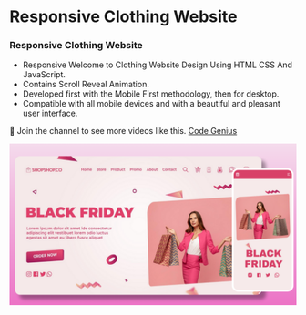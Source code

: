 # Responsive Clothing Website
### Responsive Clothing Website

- Responsive Welcome to Clothing Website Design Using HTML CSS And JavaScript.
- Contains Scroll Reveal Animation.
- Developed first with the Mobile First methodology, then for desktop.
- Compatible with all mobile devices and with a beautiful and pleasant user interface.

💙 Join the channel to see more videos like this. [Code Genius](https://www.youtube.com/@codegenius02)

![preview img](/preview.png)

